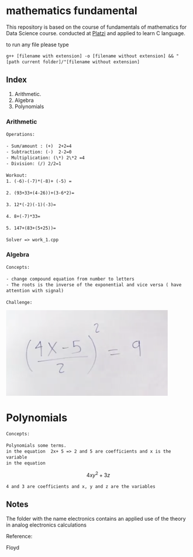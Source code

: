 # mathematics fundamental

This repository is based on the course of fundamentals of mathematics for Data Science course. conducted at [Platzi](https://platzi.com/cursos/fundamentos-matematicas/) and applied to learn C language.

to run any file please type 
```
g++ [filename with extension] -o [filename without extension] && "[path current folder]/"[filename without extension]
```


## Index

1. Arithmetic.
2. Algebra
3. Polynomials


### Arithmetic

    Operations:

    - Sum/amount : (+)  2+2=4
    - Subtraction: (-)  2-2=0
    - Multiplication: (\*) 2\*2 =4
    - Division: (/) 2/2=1

    Workout:
    1. (-6)-(-7)*(-8)+ (-5) =

    2. (93+33+(4-26))+(3-6*2)=

    3. 12*(-2)(-1)(-3)=

    4. 8+(-7)*33=

    5. 147+(83+(5+25))=

    Solver => work_1.cpp

### Algebra

    Concepts:

    - change compound equation from number to letters
    - The roots is the inverse of the exponential and vice versa ( have attention with signal)

    Challenge:
<img src= "images/challenge_1.png">


# Polynomials
    Concepts:

    Polynomials some terms.
    in the equation  2x+ 5 => 2 and 5 are coefficients and x is the variable
    in the equation 
$$ 4xy^2 +3z $$

    4 and 3 are coefficients and x, y and z are the variables

## Notes
The folder with the name electronics contains an applied use of the theory in analog electronics calculations

Reference:

Floyd 